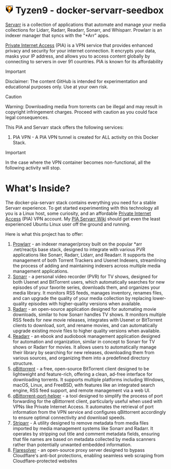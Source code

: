 
# <img src="https://github.com/tyzen9/tyzen9/blob/main/images/logos/t9_logo.png" height="25"> Tyzen9 - docker-servarr-seedbox
[Servarr](https://wiki.servarr.com/) is a collection of applications that automate and manage your media collections for Lidarr, Radarr, Readarr, Sonarr, and Whisparr. Prowlarr is an indexer manager that syncs with the "*Arr" apps. 

[Private Internet Access](https://www.privateinternetaccess.com/) (PIA) is a VPN service that provides enhanced privacy and security for your internet connection. It encrypts your data, masks your IP address, and allows you to access content globally by connecting to servers in over 91 countries. PIA is known for its affordability

> [!IMPORTANT]
> Disclaimer: The content GitHub is intended for experimentation and educational purposes only. Use at your own risk.

> [!CAUTION]
> Warning: Downloading media from torrents can be illegal and may result in copyright infringement charges. Proceed with caution as you could face legal consequences.

This PIA and Servarr stack offers the following services:

1. PIA VPN - A PIA VPN tunnel is created for ALL activity on this Docker Stack.  

> [!IMPORTANT]
> In the case where the VPN container becomes non-functional, all the following activity will stop.

# What's Inside?
The docker-pia-servarr stack contains everything you need for a stable Servarr experience. To get started experimenting with this technology all you is a Linux host, some curiosity, and an affordable [Private Internet Access](https://www.privateinternetaccess.com/) (PIA) VPN account. My [PIA Servarr Wiki](https://github.com/tyzen9/docker-pia-servarr/wiki) should get even the least experienced Ubuntu Linux user off the ground and running.

Here is what this project has to offer:

1. [Prowlarr](https://prowlarr.com/) - an indexer manager/proxy built on the popular *arr .net/reactjs base stack, designed to integrate with various PVR applications like Sonarr, Radarr, Lidarr, and Readarr. It supports the management of both Torrent Trackers and Usenet Indexers, streamlining the process of adding and maintaining indexers across multiple media management applications.
1. [Sonarr](https://sonarr.tv/) - a personal video recorder (PVR) for TV shows, designed for both Usenet and BitTorrent users, which automatically searches for new episodes of your favorite series, downloads them, and organizes your media library. It monitors RSS feeds, manages inventory, renames files, and can upgrade the quality of your media collection by replacing lower-quality episodes with higher-quality versions when available.
1. [Radarr](https://radarr.video/) - an open-source application designed for automating movie downloads, similar to how Sonarr handles TV shows. It monitors multiple RSS feeds for new movie releases, integrates with Usenet or BitTorrent clients to download, sort, and rename movies, and can automatically upgrade existing movie files to higher quality versions when available.
1. [Readarr](https://readarr.com/) - an ebook and audiobook management application designed for automation and organization, similar in concept to Sonarr for TV shows or Radarr for movies. It allows users to automatically manage their library by searching for new releases, downloading them from various sources, and organizing them into a predefined directory structure.
1. [qBittorrent](https://www.qbittorrent.org/) - a free, open-source BitTorrent client designed to be lightweight and feature-rich, offering a clean, ad-free interface for downloading torrents. It supports multiple platforms including Windows, macOS, Linux, and FreeBSD, with features like an integrated search engine, RSS feed support, and remote management via a web UI.
1. [qBittorrent-port-helper](https://github.com/tyzen9/docker-qbittorrent-port-helper) - a tool designed to simplify the process of port forwarding for the qBittorrent client, particularly useful when used with VPNs like Private Internet Access. It automates the retrieval of port information from the VPN service and configures qBittorrent accordingly to ensure optimal connectivity and download speeds.
1. [Striparr](https://github.com/mikenye/docker-striparr) - A utility designed to remove metadata from media files imported by media management systems like Sonarr and Radarr. It operates by stripping out title and comment metadata fields, ensuring that file names are based on metadata collected by media scanners rather than potentially unwanted embedded information.
1. [Flaresolver](https://github.com/FlareSolverr/FlareSolverr) - an open-source proxy server designed to bypass Cloudflare's anti-bot protections, enabling seamless web scraping from Cloudflare-protected websites
